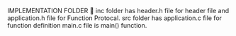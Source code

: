 IMPLEMENTATION FOLDER 📁
inc folder has header.h file for header file and application.h file for Function Protocal. src folder has application.c file for function definition main.c file is main() function.
